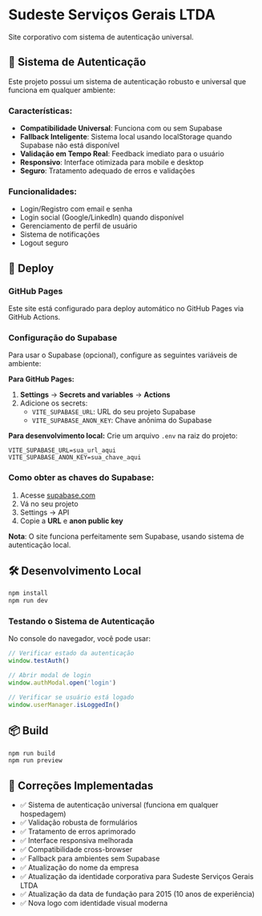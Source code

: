 # Sudeste Serviços Gerais LTDA
Site corporativo com sistema de autenticação universal.

## 🔐 Sistema de Autenticação

Este projeto possui um sistema de autenticação robusto e universal que funciona em qualquer ambiente:

### Características:
- **Compatibilidade Universal**: Funciona com ou sem Supabase
- **Fallback Inteligente**: Sistema local usando localStorage quando Supabase não está disponível
- **Validação em Tempo Real**: Feedback imediato para o usuário
- **Responsivo**: Interface otimizada para mobile e desktop
- **Seguro**: Tratamento adequado de erros e validações

### Funcionalidades:
- Login/Registro com email e senha
- Login social (Google/LinkedIn) quando disponível
- Gerenciamento de perfil de usuário
- Sistema de notificações
- Logout seguro

## 🚀 Deploy

### GitHub Pages
Este site está configurado para deploy automático no GitHub Pages via GitHub Actions.

### Configuração do Supabase
Para usar o Supabase (opcional), configure as seguintes variáveis de ambiente:

**Para GitHub Pages:**
1. **Settings** → **Secrets and variables** → **Actions**
2. Adicione os secrets:
   - `VITE_SUPABASE_URL`: URL do seu projeto Supabase
   - `VITE_SUPABASE_ANON_KEY`: Chave anônima do Supabase

**Para desenvolvimento local:**
Crie um arquivo `.env` na raiz do projeto:
```env
VITE_SUPABASE_URL=sua_url_aqui
VITE_SUPABASE_ANON_KEY=sua_chave_aqui
```

### Como obter as chaves do Supabase:
1. Acesse [supabase.com](https://supabase.com)
2. Vá no seu projeto
3. Settings → API
4. Copie a **URL** e **anon public key**

**Nota**: O site funciona perfeitamente sem Supabase, usando sistema de autenticação local.

## 🛠️ Desenvolvimento Local

```bash
npm install
npm run dev
```

### Testando o Sistema de Autenticação

No console do navegador, você pode usar:
```javascript
// Verificar estado da autenticação
window.testAuth()

// Abrir modal de login
window.authModal.open('login')

// Verificar se usuário está logado
window.userManager.isLoggedIn()
```

## 📦 Build

```bash
npm run build
npm run preview
```

## 🔧 Correções Implementadas

- ✅ Sistema de autenticação universal (funciona em qualquer hospedagem)
- ✅ Validação robusta de formulários
- ✅ Tratamento de erros aprimorado
- ✅ Interface responsiva melhorada
- ✅ Compatibilidade cross-browser
- ✅ Fallback para ambientes sem Supabase
- ✅ Atualização do nome da empresa
- ✅ Atualização da identidade corporativa para Sudeste Serviços Gerais LTDA
- ✅ Atualização da data de fundação para 2015 (10 anos de experiência)
- ✅ Nova logo com identidade visual moderna